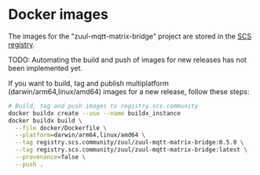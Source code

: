 # Docker images

The images for the "zuul-mqtt-matrix-bridge" project are stored in the [SCS registry](https://registry.scs.community/zuul). 

TODO: Automating the build and push of images for new releases has not been implemented yet.

If you want to build, tag and publish multiplatform (darwin/arm64,linux/amd64) images for a new release, follow these steps:

```bash
# Build, tag and push images to registry.scs.community
docker buildx create --use --name buildx_instance
docker buildx build \
  --file docker/Dockerfile \
  --platform=darwin/arm64,linux/amd64 \
  --tag registry.scs.community/zuul/zuul-mqtt-matrix-bridge:0.5.0 \
  --tag registry.scs.community/zuul/zuul-mqtt-matrix-bridge:latest \
  --provenance=false \
  --push .
```

